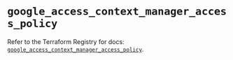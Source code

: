# `google_access_context_manager_access_policy`

Refer to the Terraform Registry for docs: [`google_access_context_manager_access_policy`](https://registry.terraform.io/providers/hashicorp/google/5.13.0/docs/resources/access_context_manager_access_policy).
